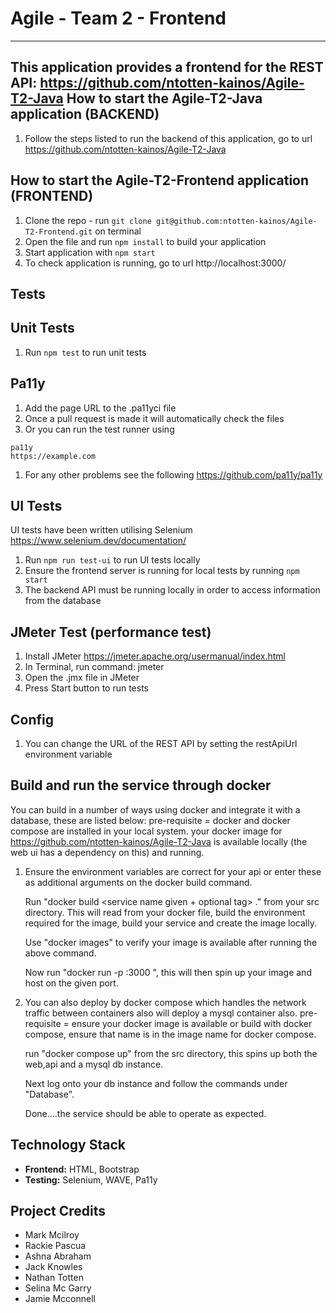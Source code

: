 # Agile - Team 2 - Frontend
---
This application provides a frontend for the REST API: https://github.com/ntotten-kainos/Agile-T2-Java
How to start the Agile-T2-Java application (BACKEND)
---
1. Follow the steps listed to run the backend of this application, go to url https://github.com/ntotten-kainos/Agile-T2-Java



How to start the Agile-T2-Frontend application (FRONTEND)
---
1. Clone the repo - run `git clone git@github.com:ntotten-kainos/Agile-T2-Frontend.git` on terminal
1. Open the file and run `npm install` to build your application
1. Start application with `npm start`
1. To check application is running, go to url http://localhost:3000/



Tests
---

Unit Tests
---
1. Run `npm test` to run unit tests

Pa11y
---
1. Add the page URL to the .pa11yci file
1. Once a pull request is made it will automatically check the files
1. Or you can run the test runner using 
```
pa11y
https://example.com
```
1. For any other problems see the following
https://github.com/pa11y/pa11y

UI Tests
---
UI tests have been written utilising Selenium
https://www.selenium.dev/documentation/ 

1. Run `npm run test-ui` to run UI tests locally
1. Ensure the frontend server is running for local tests by running `npm start`
1. The backend API must be running locally in order to access information from the database

JMeter Test (performance test)
---
1. Install JMeter https://jmeter.apache.org/usermanual/index.html
1. In Terminal, run command: jmeter
1. Open the .jmx file in JMeter
1. Press Start button to run tests

Config
---

1. You can change the URL of the REST API by setting the restApiUrl environment variable

Build and run the service through docker
---

You can build in a number of ways using docker and integrate it with a database, these are listed below:
pre-requisite = docker and docker compose are installed in your local system.
                your docker image for https://github.com/ntotten-kainos/Agile-T2-Java is 
                available locally (the web ui has a dependency on this) and running.

1.  Ensure the environment variables are correct for your api or enter these as 
    additional arguments on the docker build command.

    Run "docker build <service name given + optional tag> ." from your src directory.
    This will read from your docker file, build the environment required for the 
    image, build your service and create the image locally.
    
    Use "docker images" to verify your image is available after running the above command.
    
    Now run "docker run -p <chosen port to host locally on your machine>:3000 <your image 
    name given>", this will then spin up your image and host on the given port.
    
2.  You can also deploy by docker compose which handles the network traffic between 
    containers also will deploy a mysql container also.
    pre-requisite = ensure your docker image is available or build with docker compose, ensure 
    that name is in the image name for docker compose.
    
    run "docker compose up" from the src directory, this spins up both the web,api and a mysql db instance.
    
    Next log onto your db instance and follow the commands under "Database".
    
    Done....the service should be able to operate as expected.      
    


Technology Stack
---

- **Frontend:** HTML, Bootstrap
- **Testing:** Selenium, WAVE, Pa11y



Project Credits
---
- Mark Mcilroy
- Rackie Pascua
- Ashna Abraham
- Jack Knowles
- Nathan Totten
- Selina Mc Garry
- Jamie Mcconnell



 
